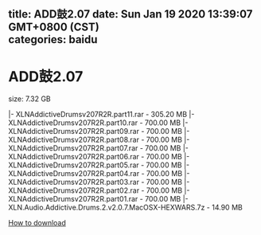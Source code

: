 
title: ADD鼓2.07
date: Sun Jan 19 2020 13:39:07 GMT+0800 (CST)    
categories: baidu
---

# ADD鼓2.07
size: 7.32 GB
 
 
|- XLNAddictiveDrumsv207R2R.part11.rar - 305.20 MB
|- XLNAddictiveDrumsv207R2R.part10.rar - 700.00 MB
|- XLNAddictiveDrumsv207R2R.part09.rar - 700.00 MB
|- XLNAddictiveDrumsv207R2R.part08.rar - 700.00 MB
|- XLNAddictiveDrumsv207R2R.part07.rar - 700.00 MB
|- XLNAddictiveDrumsv207R2R.part06.rar - 700.00 MB
|- XLNAddictiveDrumsv207R2R.part05.rar - 700.00 MB
|- XLNAddictiveDrumsv207R2R.part04.rar - 700.00 MB
|- XLNAddictiveDrumsv207R2R.part03.rar - 700.00 MB
|- XLNAddictiveDrumsv207R2R.part02.rar - 700.00 MB
|- XLNAddictiveDrumsv207R2R.part01.rar - 700.00 MB
|- XLN.Audio.Addictive.Drums.2.v2.0.7.MacOSX-HEXWARS.7z - 14.90 MB

[How to download](https://bpcam.bemobtrk.com/go/2ceec3aa-1ca2-46d6-b9ff-aaa5c184517c?jno=4443)